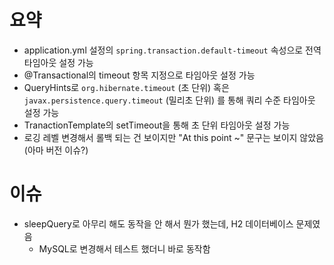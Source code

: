 # 요약
- application.yml 설정의 `spring.transaction.default-timeout` 속성으로 전역 타임아웃 설정 가능
- @Transactional의 timeout 항목 지정으로 타임아웃 설정 가능
- QueryHints로 `org.hibernate.timeout` (초 단위) 혹은 `javax.persistence.query.timeout` (밀리초 단위) 를 통해 쿼리 수준 타임아웃 설정 가능
- TranactionTemplate의 setTimeout을 통해 초 단위 타임아웃 설정 가능
- 로깅 레벨 변경해서 롤백 되는 건 보이지만 "At this point ~" 문구는 보이지 않았음 (아마 버전 이슈?)

# 이슈
- sleepQuery로 아무리 해도 동작을 안 해서 뭔가 했는데, H2 데이터베이스 문제였음
    - MySQL로 변경해서 테스트 했더니 바로 동작함
